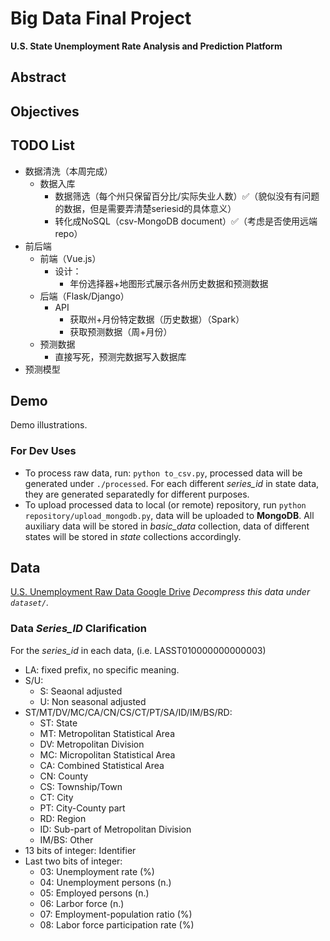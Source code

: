 # Big Data Final Project

**U.S. State Unemployment Rate Analysis and Prediction Platform**

## Abstract

## Objectives

## TODO List

- 数据清洗（本周完成）
  - 数据入库
    - 数据筛选（每个州只保留百分比/实际失业人数）✅（貌似没有有问题的数据，但是需要弄清楚seriesid的具体意义）
    - 转化成NoSQL（csv-MongoDB document）✅（考虑是否使用远端repo）
- 前后端
  - 前端（Vue.js）
    - 设计：
      - 年份选择器+地图形式展示各州历史数据和预测数据
  - 后端（Flask/Django）
    - API
      - 获取州+月份特定数据（历史数据）（Spark）
      - 获取预测数据（周+月份）
  - 预测数据
    - 直接写死，预测完数据写入数据库
- 预测模型
## Demo
Demo illustrations.

### For Dev Uses

- To process raw data, run: ```python to_csv.py```, processed data will be generated under `./processed`. For each different *series_id* in state data, they are generated separatedly for different purposes.
- To upload processed data to local (or remote) repository, run ```python repository/upload_mongodb.py```, data will be uploaded to **MongoDB**. All auxiliary data will be stored in *basic_data* collection, data of different states will be stored in *state* collections accordingly.

## Data

[U.S. Unemployment Raw Data Google Drive](https://drive.google.com/file/d/1Fr_achKvi9N5baA5Rz4N1Z3B5xbNQc6L/view?usp=share_link)
*Decompress this data under `dataset/`.*

### Data *Series_ID* Clarification

For the *series_id* in each data, (i.e. LASST010000000000003)

- LA: fixed prefix, no specific meaning.
- S/U:
  - S: Seaonal adjusted
  - U: Non seasonal adjusted
- ST/MT/DV/MC/CA/CN/CS/CT/PT/SA/ID/IM/BS/RD:
  - ST: State
  - MT: Metropolitan Statistical Area
  - DV: Metropolitan Division
  - MC: Micropolitan Statistical Area
  - CA: Combined Statistical Area
  - CN: County
  - CS: Township/Town
  - CT: City
  - PT: City-County part
  - RD: Region
  - ID: Sub-part of Metropolitan Division
  - IM/BS: Other
- 13 bits of integer: Identifier
- Last two bits of integer:
  - 03: Unemployment rate (%)
  - 04: Unemployment persons (n.)
  - 05: Employed persons (n.)
  - 06: Larbor force (n.)
  - 07: Employment-population ratio (%)
  - 08: Labor force participation rate (%)